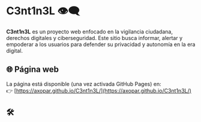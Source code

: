 # C3nt1n3L 👁️‍🗨️

**C3nt1n3L** es un proyecto web enfocado en la vigilancia ciudadana, derechos digitales y ciberseguridad. Este sitio busca informar, alertar y empoderar a los usuarios para defender su privacidad y autonomía en la era digital.

## 🌐 Página web

La página está disponible (una vez activada GitHub Pages) en:  
👉 [https://axopar.github.io/C3nt1n3L/](https://axopar.github.io/C3nt1n3L/)

## 🛠️
